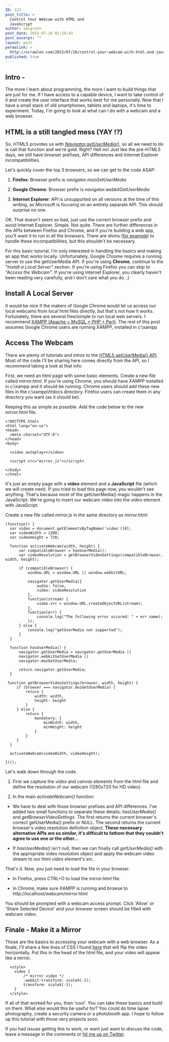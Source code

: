 ```yaml
---
ID: 123
post_title: >
  Control Your Webcam with HTML and
  JavaScript
author: smcgrath
post_date: 2015-07-26 01:24:43
post_excerpt: ""
layout: post
permalink: >
  http://scrawlon.com/2015/07/26/control-your-webcam-with-html-and-javascript/
published: true
---
```

## Intro -

The more I learn about programming, the more I want to build things that are just for me. If I have access to a capable device, I want to take control of it and create the user interface that works best for me personally. Now that I have a small stack of old smartphones, tablets and laptops, it's time to experiment. Today, I'm going to look at what can I do with a webcam and a web browser.

## HTML is a still tangled mess (YAY !?)

So, HTML5 provides us with *[Navigator.getUserMedia()][1]*, so all we need to do is call that function and we're gold. Right? Hell no! Just like the pre-HTML5 days, we still have browser prefixes, API differences and Internet Explorer incompatibilities.

Let's quickly cover the top 3 browsers, so we can get to the code ASAP:

1.  **Firefox**: Browser prefix is *navigator.mozGetUserMedia*

2.  **Google Chrome**: Browser prefix is *navigator.webkitGetUserMedia*

3.  **Internet Explorer**: API is unsupported on all versions at the time of this writing, as Microsoft is focusing on an entirely separate API. This should surprise no one.

OK. That doesn't seem so bad, just use the correct browser prefix and avoid Internet Explorer. Simple. Not quite. There are further differences in the APIs between Firefox and Chrome, and if you're building a web app, you'll want it to run in all the browsers. There are shims ([for example][2]) to handle these incompatibilities, but this shouldn't be necessary.

For this basic tutorial, I'm only interested in handling the basics and making an app that works locally. Unfortunately, Google Chrome requires a running server to use the getUserMedia API. If you're using **Chrome**, continue to the *"Install a Local Server"* section. If you're using Firefox you can skip to *"Access the Webcam"*. If you're using Internet Explorer, you clearly haven't been reading very carefully, and I don't care what you do. ;)

## Install A Local Server

It would be nice if the makers of Google Chrome would let us access our local webcams from local html files directly, but that's not how it works. Fortunately, there are several free/simple to run local web servers. I recommend [XAMPP (Apache + MySQL + PHP + Perl)][3]. The rest of this post assumes Google Chrome users are running XAMPP, installed in c:\xampp

## Access The Webcam

There are plenty of tutorials and intros to the [HTML5 getUserMedia() API][4]. Most of the code I'll be sharing here comes directly from the API, so I recommend taking a look at that info.

First, we need an html page with some basic elements. Create a new file called *mirror.html*. If you're using Chrome, you should have XAMPP installed in c:\xampp and it should be running. Chrome users should add these new files in the c:\xampp\htdocs directory. Firefox users can create them in any directory you want (as it should be).

Keeping this as simple as possible. Add the code below to the new *mirror.html* file.

    <!DOCTYPE html>
    <html lang="en-us">
    <head>
      <meta charset="UTF-8">
    </head>
    <body>
    
      <video autoplay></video>
    
      <script src="mirror.js"></script>
    
    </body>
    </html>
    

It's just an empty page with a **video** element and a **JavaScript** file (which we will create next). If you tried to load this page now, you wouldn't see anything. That's because most of the getUserMedia() magic happens in the JavaScript. We're going to insert our webcam video into the *video* element with JavaScript.

Create a new file called *mirror.js* in the same directory as *mirror.html*:

    (function() {
      var video = document.getElementsByTagName('video')[0];
      var videoWidth = 1280;
      var videoHeight = 720;
    
      function activateWebcam(width, height) {
          var compatibleBrowser = hasUserMedia();
          var videoResolution = getBrowserVideoSettings(compatibleBrowser, width, height);
    
          if (compatibleBrowser) {
              window.URL = window.URL || window.webkitURL;
    
              navigator.getUserMedia({
                  audio: false,
                  video: videoResolution
              },
              function(stream) {
                  video.src = window.URL.createObjectURL(stream);
              },
              function(err) {
                  console.log("The following error occured: " + err.name);
              });
          } else {
              console.log("getUserMedia not supported");
          }
      }
    
      function hasUserMedia() {
          navigator.getUserMedia = navigator.getUserMedia ||
          navigator.webkitGetUserMedia ||
          navigator.mozGetUserMedia;
    
          return navigator.getUserMedia;
      }
    
     function getBrowserVideoSettings(browser, width, height) {
         if (browser === navigator.mozGetUserMedia) {
             return {
                 width: width,
                 height: height
             }
         } else {
             return {
                 mandatory: {
                     minWidth: width,
                     minHeight: height
                 }
             }
         }
      }
    
      activateWebcam(videoWidth, videoHeight);
    
    })();
    

Let's walk down through the code.

1.  First we capture the *video* and *canvas* elements from the html file and define the resolution of our webcam (1280x720 for HD video).

2.  In the main *activateWebcam()* function:

*   We have to deal with those browser prefixes and API differences. I've added two small functions to separate these details: *hasUserMedia()* and *getBrowserVideoSettings*. The first returns the current browser's correct getUserMedia() prefix or NULL. The second returns the current browser's video resolution definition object. **These necessary alternative APIs are so similar, it's difficult to fathom that they couldn't agree to use one or the other...**

*   If *hasUserMedia()* isn't null, then we can finally call *getUserMedia()* with the appropriate video resolution object and apply the webcam video stream to our html *video* element's src.

That's it. Now, you just need to load the file in your browser.

*   In Firefox, press CTRL+O to load the *mirror.html* file.

*   In Chrome, make sure XAMPP is running and browse to http://localhost/webcam/mirror.html

You should be prompted with a webcam access prompt. Click 'Allow' or 'Share Selected Device' and your browser screen should be filled with webcam video.

## Finale - Make it a Mirror

Those are the basics to accessing your webcam with a web browser. As a finale, I'll share a few lines of CSS I found [here][5] that will flip the video horizontally. Put this in the head of the html file, and your video will appear like a mirror.

      <style>
        video {
            /* mirror video */
            -webkit-transform: scaleX(-1);
            transform: scaleX(-1);
        }
      </style>
    

If all of that worked for you, then 'cool'. You can take these basics and build on them. What else would this be useful for? You could do time lapse photography, create a security camera or a photobooth app. I hope to follow up this tutorial with those very projects soon.

If you had issues getting this to work, or want just want to discuss the code, leave a message in the comments or [hit me up on Twitter][6].

 [1]: https://developer.mozilla.org/en-US/docs/Web/API/Navigator/getUserMedia
 [2]: https://github.com/addyosmani/getUserMedia.js/
 [3]: https://www.apachefriends.org/index.html
 [4]: http://www.html5rocks.com/en/tutorials/getusermedia/intro/
 [5]: http://christianheilmann.com/2013/07/19/flipping-the-image-when-accessing-the-laptop-camera-with-getusermedia/
 [6]: https://twitter.com/scrawlon